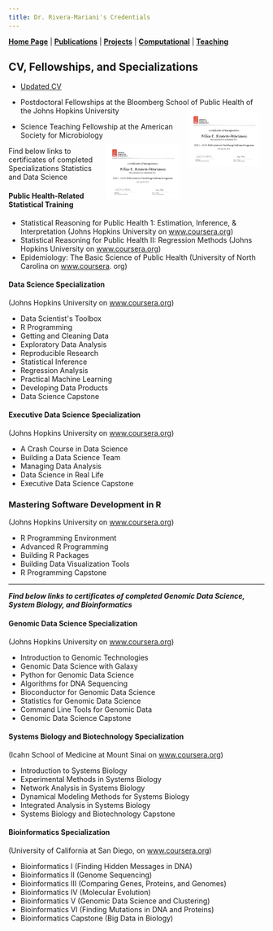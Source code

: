 ```yaml
---
title: Dr. Rivera-Mariani's Credentials
---
```


[**Home Page**](http://www.friveram.com/) | [**Publications**](http://www.friveram.com/publications) | [**Projects**](http://www.friveram.com/projects) | [**Computational**](http://www.friveram.com/compbio) | [**Teaching**](http://www.friveram.com/teaching) 

## CV, Fellowships, and Specializations

- [Updated CV](https://github.com/friveramariani/friveramariani.github.io/blob/master/CV/CV_FE_RiveraMariani.pdf)

- Postdoctoral Fellowships at the Bloomberg School of Public Health of the Johns Hopkins University
<img src="images/STF_ASM.jpg" alt="Postdoctoral Fellowship at Johns Hopkins" align="right" style="width: 30%; height: 30%; margin:8px"> <a name="Postdoctoral Fellowship at Johns Hopkins"></a> 


- Science Teaching Fellowship at the American Society for Microbiology
<img src="images/STF_ASM.jpg" alt="Science Teaching Fellowship at ASM" align="right" style="width: 30%; height: 30%; margin:8px"> <a name="Science Teaching Fellowship at ASM"></a> 

Find below links to certificates of completed Specializations Statistics and Data Science

#### Public Health-Related Statistical Training
+ Statistical Reasoning for Public Health 1:  Estimation, Inference, & Interpretation (Johns Hopkins University on www.coursera.org)
+ Statistical Reasoning for Public Health II: Regression Methods (Johns Hopkins University on www.coursera.org)
+ Epidemiology: The Basic Science of Public Health (University of North Carolina on www.coursera. org)

#### Data Science Specialization 
(Johns Hopkins University on www.coursera.org)

+ Data Scientist's Toolbox
+ R Programming
+ Getting and Cleaning Data
+ Exploratory Data Analysis
+ Reproducible Research
+ Statistical Inference
+ Regression Analysis
+ Practical Machine Learning
+ Developing Data Products
+ Data Science Capstone

#### Executive Data Science Specialization 
(Johns Hopkins University on www.coursera.org)

+ A Crash Course in Data Science
+ Building a Data Science Team
+ Managing Data Analysis
+ Data Science in Real Life
+ Executive Data Science Capstone

### Mastering Software Development in R 
(Johns Hopkins University on www.coursera.org)

+ R Programming Environment
+ Advanced R Programming
+ Building R Packages
+ Building Data Visualization Tools
+ R Programming Capstone

---

***Find below links to certificates of completed Genomic Data Science, System Biology, and Bioinformatics***

#### Genomic Data Science Specialization
(Johns Hopkins University on www.coursera.org)

+ Introduction to Genomic Technologies
+ Genomic Data Science with Galaxy
+ Python for Genomic Data Science
+ Algorithms for DNA Sequencing
+ Bioconductor for Genomic Data Science
+ Statistics for Genomic Data Science
+ Command Line Tools for Genomic Data 
+ Genomic Data Science Capstone

#### Systems Biology and Biotechnology Specialization 
(Icahn School of Medicine at Mount Sinai on www.coursera.org)

+ Introduction to Systems Biology
+ Experimental Methods in Systems Biology
+ Network Analysis in Systems Biology
+ Dynamical Modeling Methods for Systems Biology 
+ Integrated Analysis in Systems Biology
+ Systems Biology and Biotechnology Capstone 

#### Bioinformatics Specialization 
(University of California at San Diego, on www.coursera.org)

+ Bioinformatics I (Finding Hidden Messages in DNA)
+ Bioinformatics II (Genome Sequencing)
+ Bioinformatics III (Comparing Genes, Proteins, and Genomes)
+ Bioinformatics IV (Molecular Evolution)
+ Bioinformatics V (Genomic Data Science and Clustering)
+ Bioinformatics VI (Finding Mutations in DNA and Proteins)
+ Bioinformatics Capstone (Big Data in Biology)